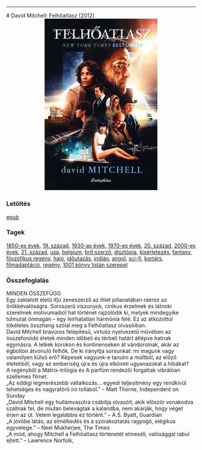 <hr/>
# <a name="id_454">David Mitchell: Felhőatlasz (2012)</a>
<center><img src="https://github.com/BercziSandor/calibre_lib/raw/main/main/David%20Mitchell/Felhoatlasz%20%28454%29/cover.jpg" alt="cover" width="300"/></center>

### Letöltés
[epub](https://github.com/BercziSandor/calibre_lib/raw/main/main/David%20Mitchell/Felhoatlasz%20%28454%29/Felhoatlasz%20-%20David%20Mitchell.epub)

### Tagek
[1850-es évek](https://github.com/berczisandor/calibre_lib/blob/main/main/_tags/1850-es%20%c3%a9vek.md), [19. század](https://github.com/berczisandor/calibre_lib/blob/main/main/_tags/19.%20sz%c3%a1zad.md), [1930-as évek](https://github.com/berczisandor/calibre_lib/blob/main/main/_tags/1930-as%20%c3%a9vek.md), [1970-es évek](https://github.com/berczisandor/calibre_lib/blob/main/main/_tags/1970-es%20%c3%a9vek.md), [20. század](https://github.com/berczisandor/calibre_lib/blob/main/main/_tags/20.%20sz%c3%a1zad.md), [2000-es évek](https://github.com/berczisandor/calibre_lib/blob/main/main/_tags/2000-es%20%c3%a9vek.md), [21. század](https://github.com/berczisandor/calibre_lib/blob/main/main/_tags/21.%20sz%c3%a1zad.md), [usa](https://github.com/berczisandor/calibre_lib/blob/main/main/_tags/usa.md), [belgium](https://github.com/berczisandor/calibre_lib/blob/main/main/_tags/belgium.md), [brit szerző](https://github.com/berczisandor/calibre_lib/blob/main/main/_tags/brit%20szerz%c5%91.md), [disztópia](https://github.com/berczisandor/calibre_lib/blob/main/main/_tags/diszt%c3%b3pia.md), [kísérletezés](https://github.com/berczisandor/calibre_lib/blob/main/main/_tags/k%c3%ads%c3%a9rletez%c3%a9s.md), [fantasy](https://github.com/berczisandor/calibre_lib/blob/main/main/_tags/fantasy.md), [filozofikus regény](https://github.com/berczisandor/calibre_lib/blob/main/main/_tags/filozofikus%20reg%c3%a9ny.md), [hajó](https://github.com/berczisandor/calibre_lib/blob/main/main/_tags/haj%c3%b3.md), [időutazás](https://github.com/berczisandor/calibre_lib/blob/main/main/_tags/id%c5%91utaz%c3%a1s.md), [indián](https://github.com/berczisandor/calibre_lib/blob/main/main/_tags/indi%c3%a1n.md), [angol](https://github.com/berczisandor/calibre_lib/blob/main/main/_tags/angol.md), [sci-fi](https://github.com/berczisandor/calibre_lib/blob/main/main/_tags/sci-fi.md), [kortárs](https://github.com/berczisandor/calibre_lib/blob/main/main/_tags/kort%c3%a1rs.md), [filmadaptáció](https://github.com/berczisandor/calibre_lib/blob/main/main/_tags/filmadapt%c3%a1ci%c3%b3.md), [regény](https://github.com/berczisandor/calibre_lib/blob/main/main/_tags/reg%c3%a9ny.md), [1001 könyv listán szerepel](https://github.com/berczisandor/calibre_lib/blob/main/main/_tags/1001%20k%c3%b6nyv%20list%c3%a1n%20szerepel.md)

### Összefoglalás
<div>
<p>MINDEN ​ÖSSZEFÜGG <br>Egy zaklatott életű ifjú zeneszerző az ihlet pillanatában ráérez az örökkévalóságra. Sorsszerű viszonyok, cinikus érzelmek és látnoki szerelmek motívumaiból hat történet rajzolódik ki, melyek mindegyike túlmutat önmagán – egy leírhatatlan harmónia felé. Ez az átkozottul tökéletes összhang szólal meg a Felhőatlasz olvasóiban. <br>David Mitchell bravúros felépítésű, virtuóz nyelvezetű művében az összefonódó életek minden időbeli és térbeli határt átlépve hatnak egymásra. A lelkek korokon és kontinenseken át vándorolnak, akár az égbolton átvonuló felhők. De ki irányítja sorsunkat: mi magunk vagy valamilyen külső erő? Képesek vagyunk-e tanulni a múltból, az előző életekből, vagy az emberiség újra és újra elköveti ugyanazokat a hibákat? <br>A regényből a Mátrix-trilógia és A parfüm rendezői forgattak vibrálóan szellemes filmet.<br>„Az eddigi legmerészebb vállalkozás… egyedi teljesítmény egy rendkívül tehetséges és nagyratörő író tollából.” – Matt Thorne, Independent on Sunday<br>„David Mitchell egy hullámvasútra csábítja olvasóit, akik először vonakodva szállnak fel, de miután belevágtak a kalandba, nem akarják, hogy véget érjen az út. Velem legalábbis ez történt.” – A.S. Byatt, Guardian<br>„A jövőbe látás, az elmélkedés és a szórakoztatás ragyogó, elégikus egyvelege.” – Neel Mukherjee, The Times<br>„A mód, ahogy Mitchell a Felhőatlasz történetét elmeséli, valósággal rabul ejtett.” – Lawrence Norfolk,</p></div>


